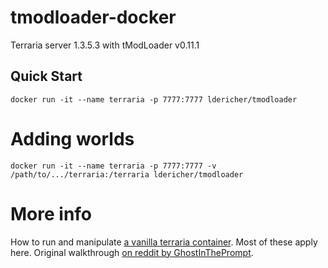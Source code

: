 # tmodloader-docker

Terraria server 1.3.5.3 with tModLoader v0.11.1

## Quick Start

    docker run -it --name terraria -p 7777:7777 ldericher/tmodloader

# Adding worlds

    docker run -it --name terraria -p 7777:7777 -v /path/to/.../terraria:/terraria ldericher/tmodloader

# More info

How to run and manipulate [a vanilla terraria container](https://store.docker.com/community/images/ryshe/terraria). Most of these apply here.
Original walkthrough [on reddit by GhostInThePrompt](https://www.reddit.com/r/Terraria/comments/7dbkfe/how_to_create_a_tmodloadermodded_server_on_linux).
